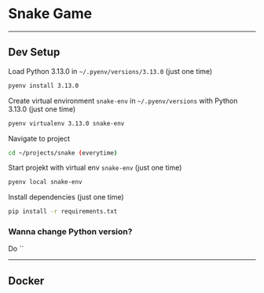 # Snake Game

---

## Dev Setup

Load Python 3.13.0 in `~/.pyenv/versions/3.13.0` (just one time)

```bash
pyenv install 3.13.0
```

Create virtual environment `snake-env` in `~/.pyenv/versions` with Python 3.13.0 (just one time)

```bash
pyenv virtualenv 3.13.0 snake-env
```

Navigate to project

```bash
cd ~/projects/snake (everytime)
```

Start projekt with virtual env `snake-env` (just one time)

```bash
pyenv local snake-env
```

Install dependencies (just one time)

```bash
pip install -r requirements.txt
```

### Wanna change Python version?

Do ``

---

## Docker
